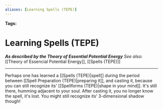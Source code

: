 ```yaml
---
aliases: [Learning Spells (TEPE)]
---
```


**Tags:** 
# Learning Spells (TEPE)
***As described by the Theory of Essential Potential Energy***
*See also:* [[Theory of Essencial Potential Energy]], [[Spells (TEPE)]]
___
Perhaps one has learned a [[Spells (TEPE)|spell]] during the period between [[Spell Preparation (TEPE)|preparing it]], and casting it, because you can still recognize its' [[Spellforms (TEPE)|shape in your mind]]. It's still there, humming adjacent to your soul. After casting it, you no longer know the spell, it's lost. You might still recognize its' 3-dimensional shadow though!